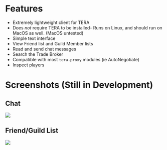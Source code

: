 # Features
* Extremely lightweight client for TERA
* Does *not* require TERA to be installed- Runs on Linux, and should run on MacOS as well. (MacOS untested)
* Simple text interface
* View Friend list and Guild Member lists
* Read and send chat messages
* Search the Trade Broker
* Compatible with most `tera-proxy` modules (ie AutoNegotiate)
* Inspect players

# Screenshots (Still in Development)
## Chat
<a target="_blank" href="https://i.imgur.com/MrwtPFI.png"><img src="https://i.imgur.com/MrwtPFI.png"></a>
## Friend/Guild List
<a target="_blank" href="https://i.imgur.com/kQsiEPo.png"><img src="https://i.imgur.com/kQsiEPo.png"></a>
